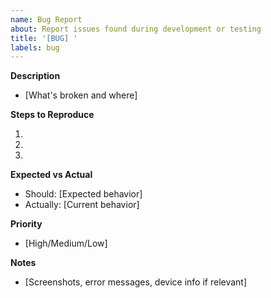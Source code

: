 ```yaml
---
name: Bug Report
about: Report issues found during development or testing
title: '[BUG] '
labels: bug
---
```


**Description**

- [What's broken and where]

**Steps to Reproduce**

1.
2.
3.

**Expected vs Actual**

- Should: [Expected behavior]
- Actually: [Current behavior]

**Priority**

- [High/Medium/Low]

**Notes**

- [Screenshots, error messages, device info if relevant]
